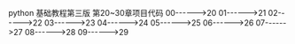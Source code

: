 python 基础教程第三版
第20~30章项目代码
00------>20
01------>21
02------>22
03------>23
04------>24
05------>25
06------>26
07------>27
08------>28
09------>29
